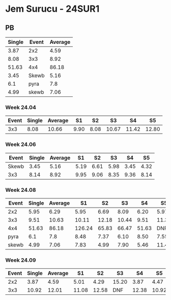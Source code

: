 # Jem Surucu - 24SUR1

## PB
|Single|Event|Average|
|----|----|----|
|3.87|2x2|4.59|
|8.08|3x3|8.92|
|51.63|4x4|86.18|
|3.45|Skewb|5.16|
|6.1|pyra|7.8|
|4.99|skewb|7.06|
### Week 24.04
|Event|Single|Average|S1|S2|S3|S4|S5|
|-----|-------|------|--|--|--|--|--|
|3x3|8.08|10.66|9.90|8.08|10.67|11.42|12.80|
### Week 24.06
|Event|Single|Average|S1|S2|S3|S4|S5|
|-----|-------|------|--|--|--|--|--|
|Skewb|3.45|5.16|5.19|6.61|5.98|3.45|4.32|
|3x3|8.14|8.92|9.95|9.06|8.35|9.36|8.14|
### Week 24.08
|Event|Single|Average|S1|S2|S3|S4|S5|
|-----|-------|------|--|--|--|--|--|
|2x2|5.95|6.29|5.95|6.69|8.09|6.20|5.97|
|3x3|9.51|10.63|10.11|12.18|10.44|9.51|11.35|
|4x4|51.63|86.18|126.24|65.83|66.47|51.63|DNF|
|pyra|6.1|7.8|8.48|7.37|6.10|8.50|7.55|
|skewb|4.99|7.06|7.83|4.99|7.90|5.46|11.47|
### Week 24.09
|Event|Single|Average|S1|S2|S3|S4|S5|
|-----|-------|------|--|--|--|--|--|
|2x2|3.87|4.59|5.01|4.29|15.20|3.87|4.47|
|3x3|10.92|12.01|11.08|12.58|DNF|12.38|10.92|
